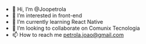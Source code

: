 - 👋 Hi, I’m @Joopetrola
- 👀 I’m interested in front-end
- 🌱 I’m currently learning React Native
- 💞️ I’m looking to collaborate on Comunix Tecnologia
- 📫 How to reach me petrola.joao@gmail.com

<!---
Joopetrola/Joopetrola is a ✨ special ✨ repository because its `README.md` (this file) appears on your GitHub profile.
You can click the Preview link to take a look at your changes.
--->
